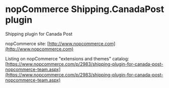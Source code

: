 ﻿nopCommerce Shipping.CanadaPost plugin
===========
Shipping plugin for Canada Post

nopCommerce site: [http://www.nopcommerce.com](http://www.nopcommerce.com)

Listing on nopCommerce "extensions and themes" catalog: [https://www.nopcommerce.com/p/2983/shipping-plugin-for-canada-post-nopcommerce-team.aspx](https://www.nopcommerce.com/p/2983/shipping-plugin-for-canada-post-nopcommerce-team.aspx)
